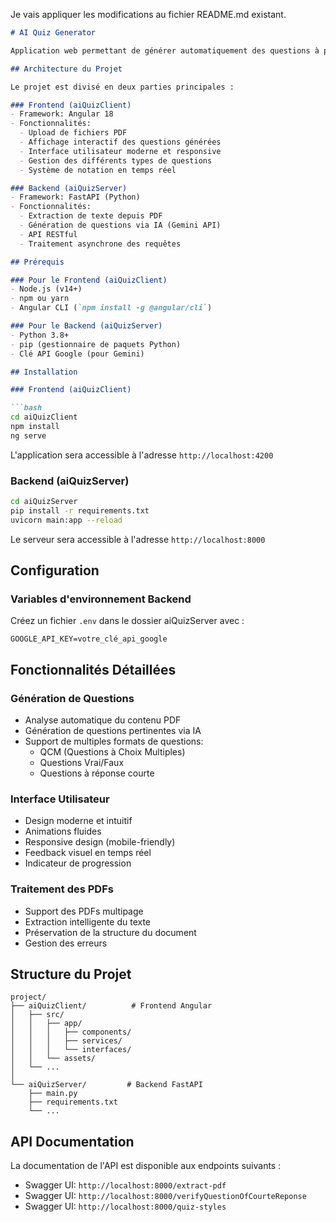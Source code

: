 Je vais appliquer les modifications au fichier README.md existant.

```markdown:README.md
# AI Quiz Generator

Application web permettant de générer automatiquement des questions à partir d'un document PDF en utilisant l'intelligence artificielle. Les questions sont générées sous différents formats (QCM, Oui/Non, Réponse courte) et affichées dans une interface utilisateur interactive.

## Architecture du Projet

Le projet est divisé en deux parties principales :

### Frontend (aiQuizClient)
- Framework: Angular 18
- Fonctionnalités:
  - Upload de fichiers PDF
  - Affichage interactif des questions générées
  - Interface utilisateur moderne et responsive
  - Gestion des différents types de questions
  - Système de notation en temps réel

### Backend (aiQuizServer)
- Framework: FastAPI (Python)
- Fonctionnalités:
  - Extraction de texte depuis PDF
  - Génération de questions via IA (Gemini API)
  - API RESTful
  - Traitement asynchrone des requêtes

## Prérequis

### Pour le Frontend (aiQuizClient)
- Node.js (v14+)
- npm ou yarn
- Angular CLI (`npm install -g @angular/cli`)

### Pour le Backend (aiQuizServer)
- Python 3.8+
- pip (gestionnaire de paquets Python)
- Clé API Google (pour Gemini)

## Installation

### Frontend (aiQuizClient)

```bash
cd aiQuizClient
npm install
ng serve
```

L'application sera accessible à l'adresse `http://localhost:4200`

### Backend (aiQuizServer)

```bash
cd aiQuizServer
pip install -r requirements.txt
uvicorn main:app --reload
```

Le serveur sera accessible à l'adresse `http://localhost:8000`

## Configuration

### Variables d'environnement Backend
Créez un fichier `.env` dans le dossier aiQuizServer avec :
```env
GOOGLE_API_KEY=votre_clé_api_google
```

## Fonctionnalités Détaillées

### Génération de Questions
- Analyse automatique du contenu PDF
- Génération de questions pertinentes via IA
- Support de multiples formats de questions:
  - QCM (Questions à Choix Multiples)
  - Questions Vrai/Faux
  - Questions à réponse courte

### Interface Utilisateur
- Design moderne et intuitif
- Animations fluides
- Responsive design (mobile-friendly)
- Feedback visuel en temps réel
- Indicateur de progression

### Traitement des PDFs
- Support des PDFs multipage
- Extraction intelligente du texte
- Préservation de la structure du document
- Gestion des erreurs

## Structure du Projet

```
project/
├── aiQuizClient/          # Frontend Angular
│   ├── src/
│   │   ├── app/
│   │   │   ├── components/
│   │   │   ├── services/
│   │   │   └── interfaces/
│   │   └── assets/
│   └── ...
│
└── aiQuizServer/         # Backend FastAPI
    ├── main.py
    ├── requirements.txt
    └── ...
```

## API Documentation

La documentation de l'API est disponible aux endpoints suivants :
- Swagger UI: `http://localhost:8000/extract-pdf`
- Swagger UI: `http://localhost:8000/verifyQuestionOfCourteReponse`
- Swagger UI: `http://localhost:8000/quiz-styles`
